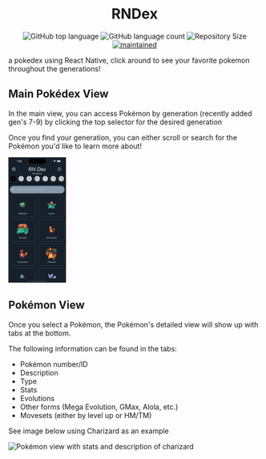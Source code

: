 <h1 align="center">
  <!-- <img alt="Pokedex" src="https://ik.imagekit.io/hwyksvj4iv/pokedex_N_WgWrJK0s.png" width="250px" /> -->
  RNDex
</h1>

<p align="center">
  <img alt="GitHub top language" src="https://img.shields.io/github/languages/top/poxford3/rndex">
  <img alt="GitHub language count" src="https://img.shields.io/github/languages/count/poxford3/rndex">
  <img alt="Repository Size" src="https://img.shields.io/github/repo-size/poxford3/rndex">
  <a href="https://github.com/poxford3/rndex/graphs/commit-activity">
    <img alt="maintained" src="https://img.shields.io/maintenance/yes/2023.svg">
  </a>
</p>

a pokedex using React Native, click around to see your favorite pokemon throughout the generations!

## Main Pokédex View

In the main view, you can access Pokémon by generation (recently added gen's 7-9) by clicking the top selector for the desired generation

Once you find your generation, you can either scroll or search for the Pokémon you'd like to learn more about!

<img src="/assets/main_view.png" alt="search screen with scrolling images" height=250>

## Pokémon View

Once you select a Pokémon, the Pokémon's detailed view will show up with tabs at the bottom.

The following information can be found in the tabs:

- Pokémon number/ID
- Description
- Type
- Stats
- Evolutions
- Other forms (Mega Evolution, GMax, Alola, etc.)
- Movesets (either by level up or HM/TM)

See image below using Charizard as an example

<img src="/assets/poke_tabs.gif" alt="Pokémon view with stats and description of charizard" height=350>
